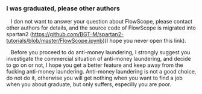 ###  I was graduated, please other authors 

&nbsp;&nbsp;  I don not want to answer your question about FlowScope, please contact other authors for details, and the source code of FlowScope is migrated into spartan2 (<https://github.com/BGT-M/spartan2-tutorials/blob/master/FlowScope.ipynb>)(I hope you never open this link).  


&nbsp;&nbsp;  Before you proceed to do anti-money laundering, I strongly suggest you investigate the commercial situation of anti-money laundering, and decide to go on or not, I hope you get a better feature and keep away from the fucking anti-money laundering. Anti-money laundering is not a good  choice,  do not  do it, otherwise  you will get nothing when you want to find a job when you about graduate, but only suffers, especilly you are poor. 

